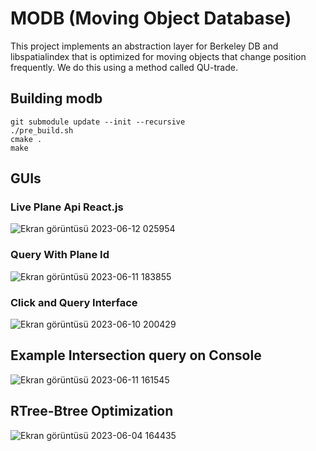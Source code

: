 # MODB (Moving Object Database)

This project implements an abstraction layer for Berkeley DB and libspatialindex that is optimized for moving objects that change position frequently. We do this using a method called QU-trade.

## Building modb

    git submodule update --init --recursive
    ./pre_build.sh
    cmake .
    make

## GUIs
### Live Plane Api React.js
![Ekran görüntüsü 2023-06-12 025954](https://github.com/user-attachments/assets/32a1c7db-455e-4ab6-b7fd-5ce7413bccaa)

### Query With Plane Id
![Ekran görüntüsü 2023-06-11 183855](https://github.com/user-attachments/assets/e6ee1bcf-9547-4ede-a5b8-652464f1d600)


### Click and Query Interface
![Ekran görüntüsü 2023-06-10 200429](https://github.com/user-attachments/assets/3614bddd-ca0f-4cfa-b693-aa04f8fec7dc)


## Example Intersection query on Console
![Ekran görüntüsü 2023-06-11 161545](https://github.com/user-attachments/assets/0cf6cfe5-b24d-4289-b8e8-ea14067cb772)

## RTree-Btree Optimization
![Ekran görüntüsü 2023-06-04 164435](https://github.com/user-attachments/assets/135da8cb-cb1f-4b69-96a1-5c9c5920680e)
